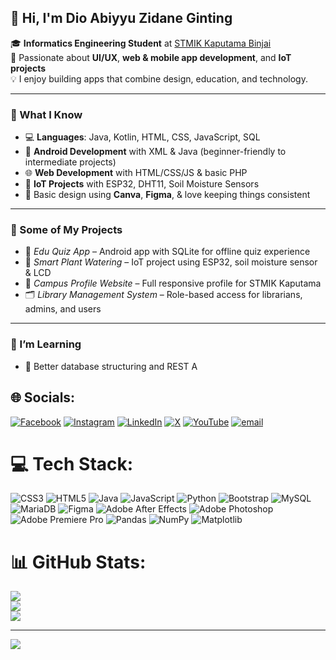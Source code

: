## 👋 Hi, I'm Dio Abiyyu Zidane Ginting

🎓 **Informatics Engineering Student** at [STMIK Kaputama Binjai](https://kaputama.ac.id)<br/>
🎨 Passionate about **UI/UX**, **web & mobile app development**, and **IoT projects**  <br/>
💡 I enjoy building apps that combine design, education, and technology. <br/>

---

### 🧠 What I Know
- 💻 **Languages**: Java, Kotlin, HTML, CSS, JavaScript, SQL  <br/>
- 📱 **Android Development** with XML & Java (beginner-friendly to intermediate projects)  <br/>
- 🌐 **Web Development** with HTML/CSS/JS & basic PHP  <br/>
- 📡 **IoT Projects** with ESP32, DHT11, Soil Moisture Sensors  <br/>
- 🎨 Basic design using **Canva**, **Figma**, & love keeping things consistent<br/>

---

### 🚀 Some of My Projects
- 📲 *Edu Quiz App* – Android app with SQLite for offline quiz experience  <br/>
- 🌱 *Smart Plant Watering* – IoT project using ESP32, soil moisture sensor & LCD  <br/>
- 🏫 *Campus Profile Website* – Full responsive profile for STMIK Kaputama  <br/>
- 🗂️ *Library Management System* – Role-based access for librarians, admins, and users  <br/>

---

### 🌱 I’m Learning
- 🔗 Better database structuring and REST A<br/>




## 🌐 Socials:
[![Facebook](https://img.shields.io/badge/Facebook-%231877F2.svg?logo=Facebook&logoColor=white)](https://www.facebook.com/profile.php?id=61569140177052) [![Instagram](https://img.shields.io/badge/Instagram-%23E4405F.svg?logo=Instagram&logoColor=white)](https://instagram.com/my_nameis_dio) [![LinkedIn](https://img.shields.io/badge/LinkedIn-%230077B5.svg?logo=linkedin&logoColor=white)](https://linkedin.com/in/dioabiyyuzidaneginting13 ) [![X](https://img.shields.io/badge/X-black.svg?logo=X&logoColor=white)](https://x.com/dazg1_3) [![YouTube](https://img.shields.io/badge/YouTube-%23FF0000.svg?logo=YouTube&logoColor=white)](https://youtube.com/@dazg_1) [![email](https://img.shields.io/badge/Email-D14836?logo=gmail&logoColor=white)](mailto:dio13abiyyu@gmail.com) 

# 💻 Tech Stack:
![CSS3](https://img.shields.io/badge/css3-%231572B6.svg?style=for-the-badge&logo=css3&logoColor=white) ![HTML5](https://img.shields.io/badge/html5-%23E34F26.svg?style=for-the-badge&logo=html5&logoColor=white) ![Java](https://img.shields.io/badge/java-%23ED8B00.svg?style=for-the-badge&logo=openjdk&logoColor=white) ![JavaScript](https://img.shields.io/badge/javascript-%23323330.svg?style=for-the-badge&logo=javascript&logoColor=%23F7DF1E) ![Python](https://img.shields.io/badge/python-3670A0?style=for-the-badge&logo=python&logoColor=ffdd54) ![Bootstrap](https://img.shields.io/badge/bootstrap-%238511FA.svg?style=for-the-badge&logo=bootstrap&logoColor=white) ![MySQL](https://img.shields.io/badge/mysql-4479A1.svg?style=for-the-badge&logo=mysql&logoColor=white) ![MariaDB](https://img.shields.io/badge/MariaDB-003545?style=for-the-badge&logo=mariadb&logoColor=white) ![Figma](https://img.shields.io/badge/figma-%23F24E1E.svg?style=for-the-badge&logo=figma&logoColor=white) ![Adobe After Effects](https://img.shields.io/badge/Adobe%20After%20Effects-9999FF.svg?style=for-the-badge&logo=Adobe%20After%20Effects&logoColor=white) ![Adobe Photoshop](https://img.shields.io/badge/adobe%20photoshop-%2331A8FF.svg?style=for-the-badge&logo=adobe%20photoshop&logoColor=white) ![Adobe Premiere Pro](https://img.shields.io/badge/Adobe%20Premiere%20Pro-9999FF.svg?style=for-the-badge&logo=Adobe%20Premiere%20Pro&logoColor=white) ![Pandas](https://img.shields.io/badge/pandas-%23150458.svg?style=for-the-badge&logo=pandas&logoColor=white) ![NumPy](https://img.shields.io/badge/numpy-%23013243.svg?style=for-the-badge&logo=numpy&logoColor=white) ![Matplotlib](https://img.shields.io/badge/Matplotlib-%23ffffff.svg?style=for-the-badge&logo=Matplotlib&logoColor=black)
# 📊 GitHub Stats:
![](https://github-readme-stats.vercel.app/api?username=DioAbiyyuZidaneGinting&theme=merko&hide_border=false&include_all_commits=false&count_private=false)<br/>
![](https://nirzak-streak-stats.vercel.app/?user=DioAbiyyuZidaneGinting&theme=merko&hide_border=false)<br/>
![](https://github-readme-stats.vercel.app/api/top-langs/?username=DioAbiyyuZidaneGinting&theme=merko&hide_border=false&include_all_commits=false&count_private=false&layout=compact)

---
[![](https://visitcount.itsvg.in/api?id=DioAbiyyuZidaneGinting&icon=0&color=0)](https://visitcount.itsvg.in)

<!-- Proudly created with GPRM ( https://gprm.itsvg.in ) -->
